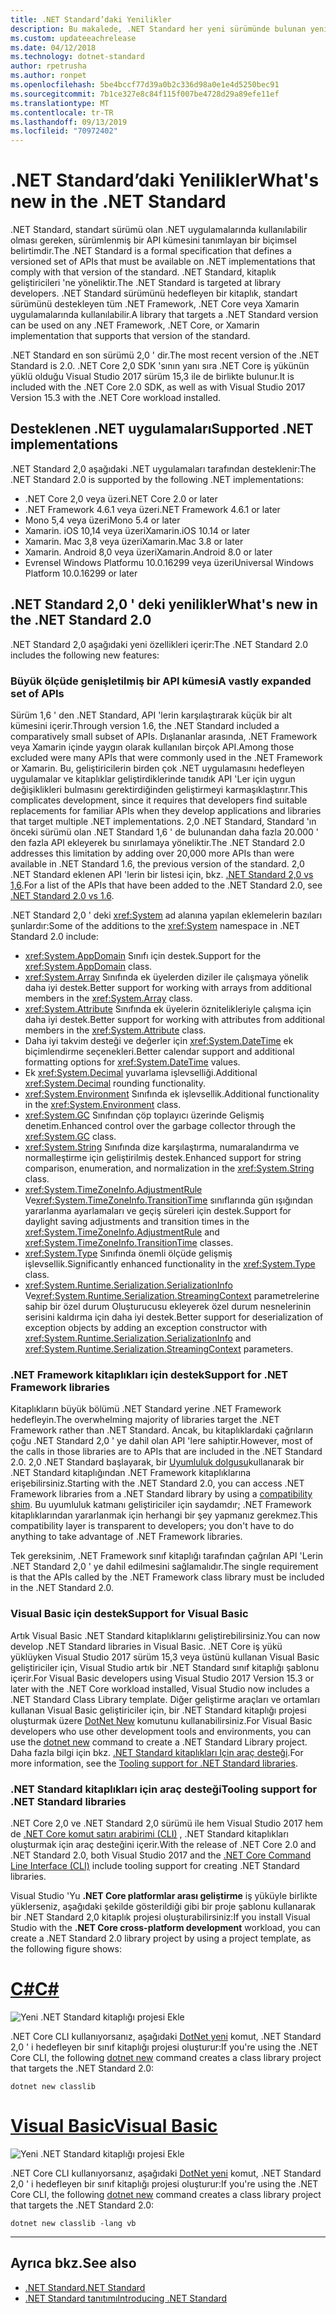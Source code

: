 ```yaml
---
title: .NET Standard’daki Yenilikler
description: Bu makalede, .NET Standard her yeni sürümünde bulunan yeni özellikler ve geliştirmeler özetlenmektedir.
ms.custom: updateeachrelease
ms.date: 04/12/2018
ms.technology: dotnet-standard
author: rpetrusha
ms.author: ronpet
ms.openlocfilehash: 5be4bccf77d39a0b2c336d98a0e1e4d5250bec91
ms.sourcegitcommit: 7b1ce327e8c84f115f007be4728d29a89efe11ef
ms.translationtype: MT
ms.contentlocale: tr-TR
ms.lasthandoff: 09/13/2019
ms.locfileid: "70972402"
---
```

# <a name="whats-new-in-the-net-standard"></a><span data-ttu-id="8aff3-103">.NET Standard’daki Yenilikler</span><span class="sxs-lookup"><span data-stu-id="8aff3-103">What's new in the .NET Standard</span></span>

<span data-ttu-id="8aff3-104">.NET Standard, standart sürümü olan .NET uygulamalarında kullanılabilir olması gereken, sürümlenmiş bir API kümesini tanımlayan bir biçimsel belirtimdir.</span><span class="sxs-lookup"><span data-stu-id="8aff3-104">The .NET Standard is a formal specification that defines a versioned set of APIs that must be available on .NET implementations that comply with that version of the standard.</span></span> <span data-ttu-id="8aff3-105">.NET Standard, kitaplık geliştiricileri 'ne yöneliktir.</span><span class="sxs-lookup"><span data-stu-id="8aff3-105">The .NET Standard is targeted at library developers.</span></span> <span data-ttu-id="8aff3-106">.NET Standard sürümünü hedefleyen bir kitaplık, standart sürümünü destekleyen tüm .NET Framework, .NET Core veya Xamarin uygulamalarında kullanılabilir.</span><span class="sxs-lookup"><span data-stu-id="8aff3-106">A library that targets a .NET Standard version can be used on any .NET Framework, .NET Core, or Xamarin implementation that supports that version of the standard.</span></span>

<span data-ttu-id="8aff3-107">.NET Standard en son sürümü 2,0 ' dir.</span><span class="sxs-lookup"><span data-stu-id="8aff3-107">The most recent version of the .NET Standard is 2.0.</span></span> <span data-ttu-id="8aff3-108">.NET Core 2,0 SDK 'sının yanı sıra .NET Core iş yükünün yüklü olduğu Visual Studio 2017 sürüm 15,3 ile de birlikte bulunur.</span><span class="sxs-lookup"><span data-stu-id="8aff3-108">It is included with the .NET Core 2.0 SDK, as well as with Visual Studio 2017 Version 15.3 with the .NET Core workload installed.</span></span>

## <a name="supported-net-implementations"></a><span data-ttu-id="8aff3-109">Desteklenen .NET uygulamaları</span><span class="sxs-lookup"><span data-stu-id="8aff3-109">Supported .NET implementations</span></span>

<span data-ttu-id="8aff3-110">.NET Standard 2,0 aşağıdaki .NET uygulamaları tarafından desteklenir:</span><span class="sxs-lookup"><span data-stu-id="8aff3-110">The .NET Standard 2.0 is supported by the following .NET implementations:</span></span>

- <span data-ttu-id="8aff3-111">.NET Core 2,0 veya üzeri</span><span class="sxs-lookup"><span data-stu-id="8aff3-111">.NET Core 2.0 or later</span></span>
- <span data-ttu-id="8aff3-112">.NET Framework 4.6.1 veya üzeri</span><span class="sxs-lookup"><span data-stu-id="8aff3-112">.NET Framework 4.6.1 or later</span></span>
- <span data-ttu-id="8aff3-113">Mono 5,4 veya üzeri</span><span class="sxs-lookup"><span data-stu-id="8aff3-113">Mono 5.4 or later</span></span>
- <span data-ttu-id="8aff3-114">Xamarin. iOS 10,14 veya üzeri</span><span class="sxs-lookup"><span data-stu-id="8aff3-114">Xamarin.iOS 10.14 or later</span></span>
- <span data-ttu-id="8aff3-115">Xamarin. Mac 3,8 veya üzeri</span><span class="sxs-lookup"><span data-stu-id="8aff3-115">Xamarin.Mac 3.8 or later</span></span>
- <span data-ttu-id="8aff3-116">Xamarin. Android 8,0 veya üzeri</span><span class="sxs-lookup"><span data-stu-id="8aff3-116">Xamarin.Android 8.0 or later</span></span>
- <span data-ttu-id="8aff3-117">Evrensel Windows Platformu 10.0.16299 veya üzeri</span><span class="sxs-lookup"><span data-stu-id="8aff3-117">Universal Windows Platform 10.0.16299 or later</span></span>

## <a name="whats-new-in-the-net-standard-20"></a><span data-ttu-id="8aff3-118">.NET Standard 2,0 ' deki yenilikler</span><span class="sxs-lookup"><span data-stu-id="8aff3-118">What's new in the .NET Standard 2.0</span></span>

<span data-ttu-id="8aff3-119">.NET Standard 2,0 aşağıdaki yeni özellikleri içerir:</span><span class="sxs-lookup"><span data-stu-id="8aff3-119">The .NET Standard 2.0 includes the following new features:</span></span>

### <a name="a-vastly-expanded-set-of-apis"></a><span data-ttu-id="8aff3-120">Büyük ölçüde genişletilmiş bir API kümesi</span><span class="sxs-lookup"><span data-stu-id="8aff3-120">A vastly expanded set of APIs</span></span>

<span data-ttu-id="8aff3-121">Sürüm 1,6 ' den .NET Standard, API 'lerin karşılaştırarak küçük bir alt kümesini içerir.</span><span class="sxs-lookup"><span data-stu-id="8aff3-121">Through version 1.6, the .NET Standard included a comparatively small subset of APIs.</span></span> <span data-ttu-id="8aff3-122">Dışlananlar arasında, .NET Framework veya Xamarin içinde yaygın olarak kullanılan birçok API.</span><span class="sxs-lookup"><span data-stu-id="8aff3-122">Among those excluded were many APIs that were commonly used in the .NET Framework or Xamarin.</span></span> <span data-ttu-id="8aff3-123">Bu, geliştiricilerin birden çok .NET uygulamasını hedefleyen uygulamalar ve kitaplıklar geliştirdiklerinde tanıdık API 'Ler için uygun değişiklikleri bulmasını gerektirdiğinden geliştirmeyi karmaşıklaştırır.</span><span class="sxs-lookup"><span data-stu-id="8aff3-123">This complicates development, since it requires that developers find suitable replacements for familiar APIs when they develop applications and libraries that target multiple .NET implementations.</span></span> <span data-ttu-id="8aff3-124">2,0 .NET Standard, Standard 'ın önceki sürümü olan .NET Standard 1,6 ' de bulunandan daha fazla 20.000 ' den fazla API ekleyerek bu sınırlamaya yöneliktir.</span><span class="sxs-lookup"><span data-stu-id="8aff3-124">The .NET Standard 2.0 addresses this limitation by adding over 20,000 more APIs than were available in .NET Standard 1.6, the previous version of the standard.</span></span> <span data-ttu-id="8aff3-125">2,0 .NET Standard eklenen API 'lerin bir listesi için, bkz. [.NET Standard 2,0 vs 1,6](https://raw.githubusercontent.com/dotnet/standard/master/docs/versions/netstandard2.0_diff.md).</span><span class="sxs-lookup"><span data-stu-id="8aff3-125">For a list of the APIs that have been added to the .NET Standard 2.0, see [.NET Standard 2.0 vs 1.6](https://raw.githubusercontent.com/dotnet/standard/master/docs/versions/netstandard2.0_diff.md).</span></span>

<span data-ttu-id="8aff3-126">.NET Standard 2,0 ' deki <xref:System> ad alanına yapılan eklemelerin bazıları şunlardır:</span><span class="sxs-lookup"><span data-stu-id="8aff3-126">Some of the additions to the <xref:System> namespace in .NET Standard 2.0 include:</span></span>

- <span data-ttu-id="8aff3-127"><xref:System.AppDomain> Sınıfı için destek.</span><span class="sxs-lookup"><span data-stu-id="8aff3-127">Support for the <xref:System.AppDomain> class.</span></span>
- <span data-ttu-id="8aff3-128"><xref:System.Array> Sınıfında ek üyelerden diziler ile çalışmaya yönelik daha iyi destek.</span><span class="sxs-lookup"><span data-stu-id="8aff3-128">Better support for working with arrays from additional members in the <xref:System.Array> class.</span></span>
- <span data-ttu-id="8aff3-129"><xref:System.Attribute> Sınıfında ek üyelerin öznitelikleriyle çalışma için daha iyi destek.</span><span class="sxs-lookup"><span data-stu-id="8aff3-129">Better support for working with attributes from additional members in the <xref:System.Attribute> class.</span></span>
- <span data-ttu-id="8aff3-130">Daha iyi takvim desteği ve değerler için <xref:System.DateTime> ek biçimlendirme seçenekleri.</span><span class="sxs-lookup"><span data-stu-id="8aff3-130">Better calendar support and additional formatting options for <xref:System.DateTime> values.</span></span>
- <span data-ttu-id="8aff3-131">Ek <xref:System.Decimal> yuvarlama işlevselliği.</span><span class="sxs-lookup"><span data-stu-id="8aff3-131">Additional <xref:System.Decimal> rounding functionality.</span></span>
- <span data-ttu-id="8aff3-132"><xref:System.Environment> Sınıfında ek işlevsellik.</span><span class="sxs-lookup"><span data-stu-id="8aff3-132">Additional functionality in the <xref:System.Environment> class.</span></span>
- <span data-ttu-id="8aff3-133"><xref:System.GC> Sınıfından çöp toplayıcı üzerinde Gelişmiş denetim.</span><span class="sxs-lookup"><span data-stu-id="8aff3-133">Enhanced control over the garbage collector through the <xref:System.GC> class.</span></span>
- <span data-ttu-id="8aff3-134"><xref:System.String> Sınıfında dize karşılaştırma, numaralandırma ve normalleştirme için geliştirilmiş destek.</span><span class="sxs-lookup"><span data-stu-id="8aff3-134">Enhanced support for string comparison, enumeration, and normalization in the <xref:System.String> class.</span></span>
- <span data-ttu-id="8aff3-135"><xref:System.TimeZoneInfo.AdjustmentRule> Ve<xref:System.TimeZoneInfo.TransitionTime> sınıflarında gün ışığından yararlanma ayarlamaları ve geçiş süreleri için destek.</span><span class="sxs-lookup"><span data-stu-id="8aff3-135">Support for daylight saving adjustments and transition times in the <xref:System.TimeZoneInfo.AdjustmentRule> and <xref:System.TimeZoneInfo.TransitionTime> classes.</span></span>
- <span data-ttu-id="8aff3-136"><xref:System.Type> Sınıfında önemli ölçüde gelişmiş işlevsellik.</span><span class="sxs-lookup"><span data-stu-id="8aff3-136">Significantly enhanced functionality in the <xref:System.Type> class.</span></span>
- <span data-ttu-id="8aff3-137"><xref:System.Runtime.Serialization.SerializationInfo> Ve<xref:System.Runtime.Serialization.StreamingContext> parametrelerine sahip bir özel durum Oluşturucusu ekleyerek özel durum nesnelerinin serisini kaldırma için daha iyi destek.</span><span class="sxs-lookup"><span data-stu-id="8aff3-137">Better support for deserialization of exception objects by adding an exception constructor with <xref:System.Runtime.Serialization.SerializationInfo> and <xref:System.Runtime.Serialization.StreamingContext> parameters.</span></span>

### <a name="support-for-net-framework-libraries"></a><span data-ttu-id="8aff3-138">.NET Framework kitaplıkları için destek</span><span class="sxs-lookup"><span data-stu-id="8aff3-138">Support for .NET Framework libraries</span></span>

<span data-ttu-id="8aff3-139">Kitaplıkların büyük bölümü .NET Standard yerine .NET Framework hedefleyin.</span><span class="sxs-lookup"><span data-stu-id="8aff3-139">The overwhelming majority of libraries target the .NET Framework rather than .NET Standard.</span></span> <span data-ttu-id="8aff3-140">Ancak, bu kitaplıklardaki çağrıların çoğu .NET Standard 2,0 ' ye dahil olan API 'lere sahiptir.</span><span class="sxs-lookup"><span data-stu-id="8aff3-140">However, most of the calls in those libraries are to APIs that are included in the .NET Standard 2.0.</span></span> <span data-ttu-id="8aff3-141">2,0 .NET Standard başlayarak, bir [Uyumluluk dolgusu](https://github.com/dotnet/standard/blob/master/docs/planning/netstandard-2.0/README.md#assembly-unification)kullanarak bir .NET Standard kitaplığından .NET Framework kitaplıklarına erişebilirsiniz.</span><span class="sxs-lookup"><span data-stu-id="8aff3-141">Starting with the .NET Standard 2.0, you can access .NET Framework libraries from a .NET Standard library by using a [compatibility shim](https://github.com/dotnet/standard/blob/master/docs/planning/netstandard-2.0/README.md#assembly-unification).</span></span> <span data-ttu-id="8aff3-142">Bu uyumluluk katmanı geliştiriciler için saydamdır; .NET Framework kitaplıklarından yararlanmak için herhangi bir şey yapmanız gerekmez.</span><span class="sxs-lookup"><span data-stu-id="8aff3-142">This compatibility layer is transparent to developers; you don't have to do anything to take advantage of .NET Framework libraries.</span></span>

<span data-ttu-id="8aff3-143">Tek gereksinim, .NET Framework sınıf kitaplığı tarafından çağrılan API 'Lerin .NET Standard 2,0 ' ye dahil edilmesini sağlamalıdır.</span><span class="sxs-lookup"><span data-stu-id="8aff3-143">The single requirement is that the APIs called by the .NET Framework class library must be included in the .NET Standard 2.0.</span></span>

### <a name="support-for-visual-basic"></a><span data-ttu-id="8aff3-144">Visual Basic için destek</span><span class="sxs-lookup"><span data-stu-id="8aff3-144">Support for Visual Basic</span></span>

<span data-ttu-id="8aff3-145">Artık Visual Basic .NET Standard kitaplıklarını geliştirebilirsiniz.</span><span class="sxs-lookup"><span data-stu-id="8aff3-145">You can now develop .NET Standard libraries in Visual Basic.</span></span> <span data-ttu-id="8aff3-146">.NET Core iş yükü yüklüyken Visual Studio 2017 sürüm 15,3 veya üstünü kullanan Visual Basic geliştiriciler için, Visual Studio artık bir .NET Standard sınıf kitaplığı şablonu içerir.</span><span class="sxs-lookup"><span data-stu-id="8aff3-146">For Visual Basic developers using Visual Studio 2017 Version 15.3 or later with the .NET Core workload installed, Visual Studio now includes a .NET Standard Class Library template.</span></span> <span data-ttu-id="8aff3-147">Diğer geliştirme araçları ve ortamları kullanan Visual Basic geliştiriciler için, bir .NET Standard kitaplığı projesi oluşturmak üzere [DotNet New](../../core/tools/dotnet-new.md) komutunu kullanabilirsiniz.</span><span class="sxs-lookup"><span data-stu-id="8aff3-147">For Visual Basic developers who use other development tools and environments, you can use the [dotnet new](../../core/tools/dotnet-new.md) command to create a .NET Standard Library project.</span></span> <span data-ttu-id="8aff3-148">Daha fazla bilgi için bkz. [.NET Standard kitaplıkları Için araç desteği](#tooling-support-for-net-standard-libraries).</span><span class="sxs-lookup"><span data-stu-id="8aff3-148">For more information, see the [Tooling support for .NET Standard libraries](#tooling-support-for-net-standard-libraries).</span></span>

### <a name="tooling-support-for-net-standard-libraries"></a><span data-ttu-id="8aff3-149">.NET Standard kitaplıkları için araç desteği</span><span class="sxs-lookup"><span data-stu-id="8aff3-149">Tooling support for .NET Standard libraries</span></span>

<span data-ttu-id="8aff3-150">.NET Core 2,0 ve .NET Standard 2,0 sürümü ile hem Visual Studio 2017 hem de [.NET Core komut satırı arabirimi (CLI)](../../core/tools/index.md) , .NET Standard kitaplıkları oluşturmak için araç desteğini içerir.</span><span class="sxs-lookup"><span data-stu-id="8aff3-150">With the release of .NET Core 2.0 and .NET Standard 2.0, both Visual Studio 2017 and the [.NET Core Command Line Interface (CLI)](../../core/tools/index.md) include tooling support for creating .NET Standard libraries.</span></span>

<span data-ttu-id="8aff3-151">Visual Studio 'Yu **.NET Core platformlar arası geliştirme** iş yüküyle birlikte yüklerseniz, aşağıdaki şekilde gösterildiği gibi bir proje şablonu kullanarak bir .NET Standard 2,0 kitaplık projesi oluşturabilirsiniz:</span><span class="sxs-lookup"><span data-stu-id="8aff3-151">If you install Visual Studio with the **.NET Core cross-platform development** workload, you can create a .NET Standard 2.0 library project by using a project template, as the following figure shows:</span></span>

<!-- markdownlint-disable MD025 -->

# <a name="ctabcsharp"></a>[<span data-ttu-id="8aff3-152">C#</span><span class="sxs-lookup"><span data-stu-id="8aff3-152">C#</span></span>](#tab/csharp)

![Yeni .NET Standard kitaplığı projesi Ekle](./media/std-project-cs.png)

<span data-ttu-id="8aff3-154">.NET Core CLI kullanıyorsanız, aşağıdaki [DotNet yeni](../../core/tools/dotnet-new.md) komut, .NET Standard 2,0 ' i hedefleyen bir sınıf kitaplığı projesi oluşturur:</span><span class="sxs-lookup"><span data-stu-id="8aff3-154">If you're using the .NET Core CLI, the following [dotnet new](../../core/tools/dotnet-new.md) command creates a class library project that targets the .NET Standard 2.0:</span></span>

```
dotnet new classlib
```

# <a name="visual-basictabvb"></a>[<span data-ttu-id="8aff3-155">Visual Basic</span><span class="sxs-lookup"><span data-stu-id="8aff3-155">Visual Basic</span></span>](#tab/vb)

![Yeni .NET Standard kitaplığı projesi Ekle](./media/std-project-vb.png)

<span data-ttu-id="8aff3-157">.NET Core CLI kullanıyorsanız, aşağıdaki [DotNet yeni](../../core/tools/dotnet-new.md) komut, .NET Standard 2,0 ' i hedefleyen bir sınıf kitaplığı projesi oluşturur:</span><span class="sxs-lookup"><span data-stu-id="8aff3-157">If you're using the .NET Core CLI, the following [dotnet new](../../core/tools/dotnet-new.md) command creates a class library project that targets the .NET Standard 2.0:</span></span>

```
dotnet new classlib -lang vb
```

---

## <a name="see-also"></a><span data-ttu-id="8aff3-158">Ayrıca bkz.</span><span class="sxs-lookup"><span data-stu-id="8aff3-158">See also</span></span>

- [<span data-ttu-id="8aff3-159">.NET Standard</span><span class="sxs-lookup"><span data-stu-id="8aff3-159">.NET Standard</span></span>](../net-standard.md)
- [<span data-ttu-id="8aff3-160">.NET Standard tanıtımı</span><span class="sxs-lookup"><span data-stu-id="8aff3-160">Introducing .NET Standard</span></span>](https://devblogs.microsoft.com/dotnet/introducing-net-standard/)
